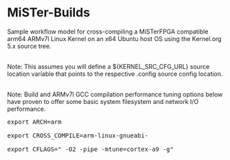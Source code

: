 # MiSTer-Builds

Sample workflow model for cross-compiling a MiSTerFPGA compatible arm64 ARMv7l Linux Kernel on an x64 Ubuntu host OS using the Kernel.org 5.x source tree. <br><br>

Note: This assumes you will define a ${KERNEL_SRC_CFG_URL} source location variable that points to the respective .config source config location. <br><br>

Note: Build and ARMv7l GCC compilation performance tuning options below have proven to offer some basic system filesystem and network I/O performance. <br> 
<pre>
export ARCH=arm <br>
export CROSS_COMPILE=arm-linux-gnueabi- <br>
export CFLAGS=" -O2 -pipe -mtune=cortex-a9 -g" <br>
</pre>
